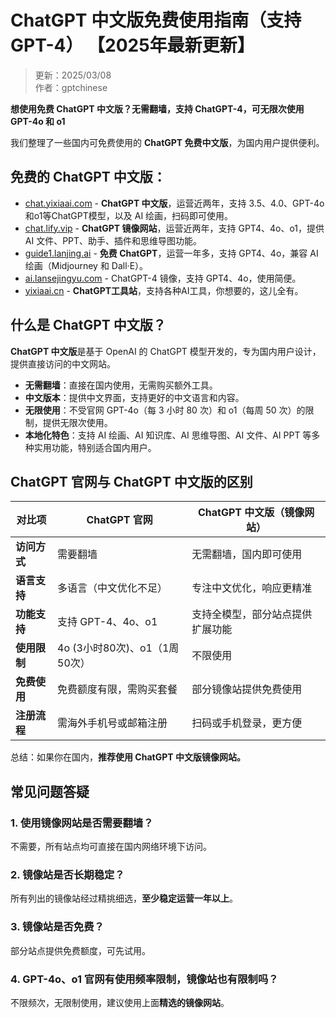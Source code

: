  # ChatGPT 中文版免费使用指南（支持 GPT-4） 【2025年最新更新】

> 更新：2025/03/08   
> 作者：gptchinese  

**想使用免费 ChatGPT 中文版？无需翻墙，支持 ChatGPT-4，可无限次使用 GPT-4o 和 o1**

我们整理了一些国内可免费使用的 **ChatGPT 免费中文版**，为国内用户提供便利。

## 免费的 ChatGPT 中文版：

- [chat.yixiaai.com](https://chat.yixiaai.com/) - **ChatGPT 中文版**，运营近两年，支持 3.5、4.0、GPT-4o和o1等ChatGPT模型，以及 AI 绘画，扫码即可使用。
- [chat.lify.vip](https://www.yixiaai.com/) - **ChatGPT 镜像网站**，运营近两年，支持 GPT4、4o、o1，提供 AI 文件、PPT、助手、插件和思维导图功能。
- [guide1.lanjing.ai](https://guide1.lanjing.ai/) - **免费 ChatGPT**，运营一年多，支持 GPT4、4o，兼容 AI 绘画（Midjourney 和 Dall·E）。
- [ai.lansejingyu.com](https://ai.lansejingyu.com/) - ChatGPT-4 镜像，支持 GPT4、4o，使用简便。
- [yixiaai.cn](https://yixiaai.cn/) - **ChatGPT工具站**，支持各种AI工具，你想要的，这儿全有。

## 什么是 ChatGPT 中文版？

**ChatGPT 中文版**是基于 OpenAI 的 ChatGPT 模型开发的，专为国内用户设计，提供直接访问的中文网站。

- **无需翻墙**：直接在国内使用，无需购买额外工具。
- **中文版本**：提供中文界面，支持更好的中文语言和内容。
- **无限使用**：不受官网 GPT-4o（每 3 小时 80 次）和 o1（每周 50 次）的限制，提供无限次使用。
- **本地化特色**：支持 AI 绘画、AI 知识库、AI 思维导图、AI 文件、AI PPT 等多种实用功能，特别适合国内用户。

## ChatGPT 官网与 ChatGPT 中文版的区别

| 对比项          | ChatGPT 官网                | ChatGPT 中文版（镜像网站） |
|-----------------|----------------------------|----------------------------|
| **访问方式**    | 需要翻墙                   | 无需翻墙，国内即可使用     |
| **语言支持**    | 多语言（中文优化不足）     | 专注中文优化，响应更精准   |
| **功能支持**    | 支持 GPT-4、4o、o1         | 支持全模型，部分站点提供扩展功能 |
| **使用限制**    | 4o (3小时80次)、o1（1周50次） | 不限使用                   |
| **免费使用**    | 免费额度有限，需购买套餐   | 部分镜像站提供免费使用     |
| **注册流程**    | 需海外手机号或邮箱注册     | 扫码或手机登录，更方便     |

总结：如果你在国内，**推荐使用 ChatGPT 中文版镜像网站。**

## 常见问题答疑
### 1. 使用镜像网站是否需要翻墙？
不需要，所有站点均可直接在国内网络环境下访问。

### 2. 镜像站是否长期稳定？
所有列出的镜像站经过精挑细选，**至少稳定运营一年以上**。

### 3. 镜像站是否免费？
部分站点提供免费额度，可先试用。

### 4. GPT-4o、o1 官网有使用频率限制，镜像站也有限制吗？
不限频次，无限制使用，建议使用上面**精选的镜像网站**。


